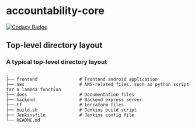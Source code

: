 # accountability-core
[![Codacy Badge](https://app.codacy.com/project/badge/Grade/8ec932c22e4d411b8682470f3c278fb9)](https://www.codacy.com/gh/CPEN321-Group/accountability-core/dashboard?utm_source=github.com&amp;utm_medium=referral&amp;utm_content=CPEN321-Group/accountability-core&amp;utm_campaign=Badge_Grade)

## Top-level directory layout
### A typical top-level directory layout

    .
    ├── frontend                # Frontend android application
    ├── aws                     # AWS-related files, such as python script for a lambda function
    ├── docs                    # Documentation files
    ├── backend                 # Backend express server
    ├── tf                      # terraform files
    ├── build.sh                # Jenkins build script
    ├── Jenkinsfile             # Jenkins config file
    └── README.md               

